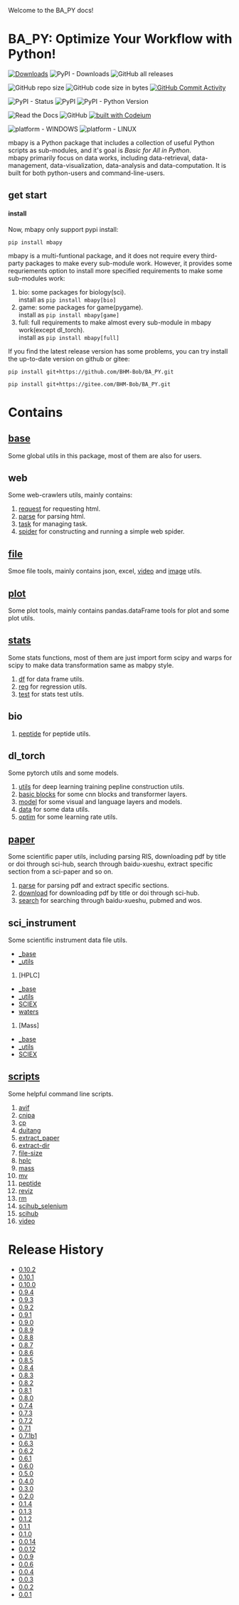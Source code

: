 <!--
 * @Date: 2023-07-29 09:56:37
 * @LastEditors: BHM-Bob 2262029386@qq.com
 * @LastEditTime: 2024-11-30 20:59:05
 * @Description: 
-->
<!-- mkdocs serve -->

Welcome to the BA_PY docs!

# BA_PY: Optimize Your Workflow with Python!
[![Downloads](https://static.pepy.tech/badge/mbapy)](https://pepy.tech/project/mbapy) ![PyPI - Downloads](https://img.shields.io/pypi/dm/mbapy) ![GitHub all releases](https://img.shields.io/github/downloads/BHM-Bob/BA_PY/total?label=GitHub%20all%20releases%20downloads)

![GitHub repo size](https://img.shields.io/github/repo-size/BHM-Bob/BA_PY) ![GitHub code size in bytes](https://img.shields.io/github/languages/code-size/BHM-Bob/BA_PY) [![GitHub Commit Activity](https://img.shields.io/github/commit-activity/m/BHM-Bob/BA_PY)](https://github.com/BHM-Bob/BA_PY/pulse)

![PyPI - Status](https://img.shields.io/pypi/status/mbapy?label=PyPI%20Status) ![PyPI](https://img.shields.io/pypi/v/mbapy) ![PyPI - Python Version](https://img.shields.io/pypi/pyversions/mbapy)

![Read the Docs](https://img.shields.io/readthedocs/ba-py) ![GitHub](https://img.shields.io/github/license/BHM-Bob/BA_PY) [![built with Codeium](https://codeium.com/badges/main)](https://codeium.com)

![platform - WINDOWS](https://camo.githubusercontent.com/c292429e232884db22e86c2ea2ea7695bc49dc4ae13344003a95879eeb7425d8/68747470733a2f2f696d672e736869656c64732e696f2f62616467652f57696e646f77732d3030373844363f7374796c653d666f722d7468652d6261646765266c6f676f3d77696e646f7773266c6f676f436f6c6f723d7768697465) ![platform - LINUX](https://camo.githubusercontent.com/7eefb2ba052806d8a9ce69863c2eeb3b03cd5935ead7bd2e9245ae2e705a1adf/68747470733a2f2f696d672e736869656c64732e696f2f62616467652f4c696e75782d4643433632343f7374796c653d666f722d7468652d6261646765266c6f676f3d6c696e7578266c6f676f436f6c6f723d626c61636b)

mbapy is a Python package that includes a collection of useful Python scripts as sub-modules, and it's goal is *Basic for All in Python*.  
mbapy primarily focus on data works, including data-retrieval, data-management, data-visualization, data-analysis and data-computation. It is built for both python-users and command-line-users.

## get start

#### install 
Now, mbapy only support pypi install:  
```
pip install mbapy
```

mbapy is a multi-funtional package, and it does not require every third-party packages to make every sub-module work. However, it provides some requriements option to install more specified requirements to make some sub-modules work:  
1. bio: some packages for biology(sci).  
    install as `pip install mbapy[bio]`  
2. game: some packages for game(pygame).  
    install as `pip install mbapy[game]`  
3. full: full requirements to make almost every sub-module in mbapy work(except dl_torch).  
     install as `pip install mbapy[full]`  

If you find the latest release version has some problems, you can try install the up-to-date version on github or gitee:  
```
pip install git+https://github.com/BHM-Bob/BA_PY.git
```
```
pip install git+https://gitee.com/BHM-Bob/BA_PY.git
```

# Contains
## [base](base.md)
Some global utils in this package, most of them are also for users.  
## web
Some web-crawlers utils, mainly contains:
1. [request](web_utils/request.md) for requesting html.  
2. [parse](web_utils/parse.md) for parsing html.  
3. [task](web_utils/task.md) for managing task.  
4. [spider](web_utils/spider.md) for constructing and running a simple web spider.  
## [file](file.md)
Smoe file tools, mainly contains json, excel, [video](file_utils/video.md) and [image](file_utils/image.md) utils.  
## [plot](plot.md)
Some plot tools, mainly contains pandas.dataFrame tools for plot and some plot utils.  
## [stats](stats.md)
Some stats functions, most of them are just import form scipy and warps for scipy to make data transformation same as mabpy style.  
1. [df](stats_utils/df.md) for data frame utils.  
2. [reg](stats_utils/reg.md) for regression utils.  
3. [test](stats_utils/test.md) for stats test utils.  
## bio
1. [peptide](bio/peptide.md) for peptide utils.  
## dl_torch
Some pytorch utils and some models.  
1. [utils](dl_torch/utils.md) for deep learning training pepline construction utils.  
2. [basic blocks](dl_torch/basic_blocks.md) for some cnn blocks and transformer layers.  
3. [model](dl_torch/model.md) for some visual and language layers and models.  
4. [data](dl_torch/data.md) for some data utils.  
5. [optim](dl_torch/optim.md) for some learning rate utils.  
## [paper](paper.md)
Some scientific paper utils, including parsing RIS, downloading pdf by title or doi through sci-hub, search through baidu-xueshu, extract specific section from a sci-paper and so on.  
1. [parse](sci_utils/paper_parse.md) for parsing pdf and extract specific sections.  
2. [download](sci_utils/paper_download.md) for downloading pdf by title or doi through sci-hub.  
3. [search](sci_utils/paper_search.md) for searching through baidu-xueshu, pubmed and wos.  
## sci_instrument
Some scientific instrument data file utils.  
- [_base](sci_instrument/_base.md)  
- [_utils](sci_instrument/_utils.md)  

1. [HPLC]  
- [_base](sci_instrument/hplc/_base.md)  
- [_utils](sci_instrument/hplc/_utils.md)  
- [SCIEX](sci_instrument/hplc/sciex.md)  
- [waters](sci_instrument/hplc/waters.md)  
1. [Mass]  
- [_base](sci_instrument/mass/_base.md)  
- [_utils](sci_instrument/mass/_utils.md)  
- [SCIEX](sci_instrument/mass/sciex.md)  
## [scripts](scripts.md)
Some helpful command line scripts.  
1. [avif](scripts/avif.md)  
2. [cnipa](scripts/cnipa.md)  
3. [cp](scripts/cp.md)  
4. [duitang](scripts/duitang.md)  
5. [extract_paper](script/extract_paper.md)  
6. [extract-dir](scripts/extract_dir.md)  
7. [file-size](scripts/file_size.md)  
8. [hplc](scripts/hplc.md)  
9. [mass](scripts/mass.md)  
10. [mv](scripts/mv.md)  
11. [peptide](scripts/peptide.md)  
12. [reviz](scripts/reviz.md)  
13. [rm](scripts/rm.md)  
14. [scihub_selenium](scripts/scihub_selenium.md)  
15. [scihub](scripts.md#scihub)  
16. [video](scripts/video.md)  

# Release History
- [0.10.2](release_notes/0.10.2.md)
- [0.10.1](release_notes/0.10.1.md)
- [0.10.0](release_notes/0.10.0.md)
- [0.9.4](release_notes/0.9.4.md)
- [0.9.3](release_notes/0.9.3.md)
- [0.9.2](release_notes/0.9.2.md)
- [0.9.1](release_notes/0.9.1.md)
- [0.9.0](release_notes/0.9.0.md)
- [0.8.9](release_notes/0.8.9.md)
- [0.8.8](release_notes/0.8.8.md)  
- [0.8.7](release_notes/0.8.7.md)  
- [0.8.6](release_notes/0.8.6.md)  
- [0.8.5](release_notes/0.8.5.md)  
- [0.8.4](release_notes/0.8.4.md)  
- [0.8.3](release_notes/0.8.3.md)  
- [0.8.2](release_notes/0.8.2.md)  
- [0.8.1](release_notes/0.8.1.md)  
- [0.8.0](release_notes/0.8.0.md)  
- [0.7.4](release_notes/0.7.4.md)  
- [0.7.3](release_notes/0.7.3.md)  
- [0.7.2](release_notes/0.7.2.md)  
- [0.7.1](release_notes/0.7.1.md)  
- [0.7.1b1](release_notes/0.7.1b1.md)  
- [0.6.3](release_notes/0.6.3.md)  
- [0.6.2](release_notes/0.6.2.md)  
- [0.6.1](release_notes/0.6.1.md)  
- [0.6.0](release_notes/0.6.0.md)  
- [0.5.0](release_notes/0.5.0.md)  
- [0.4.0](release_notes/0.4.0.md)  
- [0.3.0](release_notes/0.3.0.md)  
- [0.2.0](release_notes/0.2.0.md)  
- [0.1.4](release_notes/0.1.4.md)  
- [0.1.3](release_notes/0.1.3.md)  
- [0.1.2](release_notes/0.1.2.md)  
- [0.1.1](release_notes/0.1.1.md)  
- [0.1.0](release_notes/0.1.0.md)  
- [0.0.14](release_notes/0.0.14.md) 
- [0.0.12](release_notes/0.0.12.md) 
- [0.0.9](release_notes/0.0.9.md) 
- [0.0.6](release_notes/0.0.6.md) 
- [0.0.4](release_notes/0.0.4.md) 
- [0.0.3](release_notes/0.0.3.md)  
- [0.0.2](release_notes/0.0.2.md)  
- [0.0.1](release_notes/0.0.1.md)  